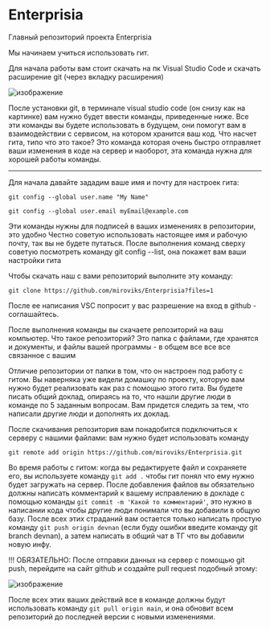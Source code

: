 # Enterprisia
Главный репозиторий проекта Enterprisia

Мы начинаем учиться использовать гит.

Для начала работы вам стоит скачать на пк Visual Studio Code и скачать расширение git (через вкладку расширения)


![изображение](https://user-images.githubusercontent.com/115568817/195150077-d729f690-60c2-4bc4-80a4-0b7e083ee27c.png)

После установки git, в терминале visual studio code (он снизу как на картинке) вам нужно будет ввести команды, приведенные ниже.
Все эти команды вы будете использовать в будущем, они помогут вам в взаимодействии с сервисом, на котором хранится ваш код.
Что насчет гита, типо что это такое? Это команда которая очень быстро отправляет ваши изменения в коде на сервер и наоборот, эта команда нужна для хорошей работы команды.

-----------------------------------------------------------------------------------------------------------------------------------------------------------

Для начала давайте зададим ваше имя и почту для настроек гита:

`git config --global user.name "My Name"`

`git config --global user.email myEmail@example.com`

Эти команды нужны для подписей в ваших изменениях в репозитории, это удобно
Честно советую использовать настоящее имя и рабочую почту, так вы не будете путаться. 
После выполнения команд сверху советую посмотреть команду git config --list,  она покажет вам ваши настройки гита

Чтобы скачать наш с вами репозиторий выполните эту команду:

`git clone https://github.com/miroviks/Enterprisia?files=1`

После ее написания VSC попросит у вас разрешение на вход в github - соглашайтесь.

После выполнения команды вы скачаете репозиторий на ваш компьютер. 
Что такое репозиторий? Это папка с файлами, где хранятся и документы, и файлы вашей программы - в общем все все все связанное с вашим

Отличие репозитории от папки в том, что он настроен под работу с гитом. Вы наверняка уже видели домашку по проекту, которую вам нужно будет реализовать как раз с помощью этого гита. Вы будете писать общий доклад, опираясь на то, что нашли другие люди в команде по 5 заданным вопросам. Вам придется следить за тем, что написали другие люди и дополнять их доклад.

После скачивания репозитория вам понадобится подключиться к серверу с нашими файлами: вам нужно будет использовать команду 

`git remote add origin https://github.com/miroviks/Enterprisia.git`


Во время работы с гитом: когда вы редактируете файл и сохраняете его, вы используете команду `git add .` чтобы гит понял что ему нужно будет загружать на сервер. После добавления файлов вы обязательно должны написать комментарий к вашему исправлению в докладе с помощью команды `git commit -m 'Какой то комментарий'`, это нужно в написании кода чтобы другие люди понимали что вы добавили в общую базу. После всех этих страданий вам остается только написать простую команду `git push origin devnan` (если буду ошибки введите команду git branch devnan), а затем написать в общий чат в ТГ что вы добавили новую инфу.

!!! ОБЯЗАТЕЛЬНО: После отправки данных на сервер с помощью git push, перейдите на сайт github и создайте pull request подобный этому:

![изображение](https://user-images.githubusercontent.com/115568817/195369557-223e23e6-4418-4d48-8c1e-26450856f9f9.png)


После всех этих ваших действий все в команде должны будут использовать команду `git pull origin main`, и она обновит всем репозиторий до последней версии с новыми изменениями. 

